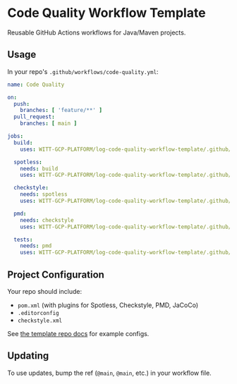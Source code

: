 # Code Quality Workflow Template

Reusable GitHub Actions workflows for Java/Maven projects.

## Usage

In your repo's `.github/workflows/code-quality.yml`:

```yaml
name: Code Quality

on:
  push:
    branches: [ 'feature/**' ]
  pull_request:
    branches: [ main ]

jobs:
  build:
    uses: WITT-GCP-PLATFORM/log-code-quality-workflow-template/.github/workflows/build.yml@main

  spotless:
    needs: build
    uses: WITT-GCP-PLATFORM/log-code-quality-workflow-template/.github/workflows/spotless.yml@main

  checkstyle:
    needs: spotless
    uses: WITT-GCP-PLATFORM/log-code-quality-workflow-template/.github/workflows/checkstyle.yml@main

  pmd:
    needs: checkstyle
    uses: WITT-GCP-PLATFORM/log-code-quality-workflow-template/.github/workflows/pmd.yml@main

  tests:
    needs: pmd
    uses: WITT-GCP-PLATFORM/log-code-quality-workflow-template/.github/workflows/tests.yml@main
```

## Project Configuration

Your repo should include:
- `pom.xml` (with plugins for Spotless, Checkstyle, PMD, JaCoCo)
- `.editorconfig`
- `checkstyle.xml`

See [the template repo docs](./) for example configs.

## Updating

To use updates, bump the ref (`@main`, `@main`, etc.) in your workflow file.
